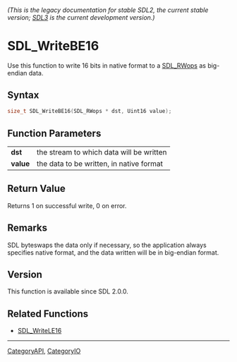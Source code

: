 ###### (This is the legacy documentation for stable SDL2, the current stable version; [SDL3](https://wiki.libsdl.org/SDL3/) is the current development version.)
# SDL_WriteBE16

Use this function to write 16 bits in native format to a [SDL_RWops](SDL_RWops) as big-endian data.

## Syntax

```c
size_t SDL_WriteBE16(SDL_RWops * dst, Uint16 value);

```

## Function Parameters

|               |                                          |
| ------------- | ---------------------------------------- |
| **dst**       | the stream to which data will be written |
| **value**     | the data to be written, in native format |

## Return Value

Returns 1 on successful write, 0 on error.

## Remarks

SDL byteswaps the data only if necessary, so the application always
specifies native format, and the data written will be in big-endian format.

## Version

This function is available since SDL 2.0.0.

## Related Functions

* [SDL_WriteLE16](SDL_WriteLE16)

----
[CategoryAPI](CategoryAPI), [CategoryIO](CategoryIO)


